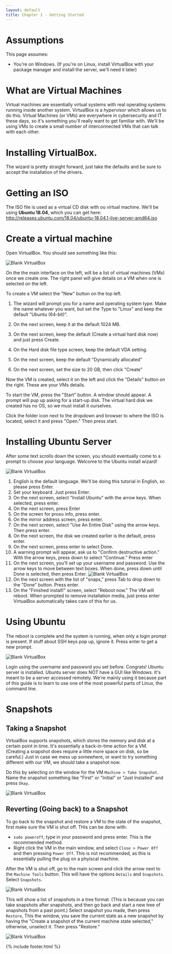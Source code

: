 ```yaml
---
layout: default
title: Chapter 1 - Getting Started
---
```


# Assumptions

This page assumes:
* You're on Windows. (If you're on Linux, install VirtualBox with your package manager and install the server, we'll need it later)

# What are Virtual Machines

Virtual machines are essentially virtual systems with real operating systems running inside another system. VirtualBox is a *hypervisor* which allows us to do this. Virtual Machines (or VMs) are everywhere in cybersecurity and IT these days, so it's something you'll really want to get familiar with. We'll be using VMs to create a small number of interconnected VMs that can talk with each other.

# Installing VirtualBox. 

The wizard is pretty straight forward, just take the defaults and be sure to accept the installation of the drivers.

# Getting an ISO

The ISO file is used as a virtual CD disk with ou virtual machine. We'll be using **Ubuntu 18.04**, which you can get here: http://releases.ubuntu.com/18.04/ubuntu-18.04.1-live-server-amd64.iso

# Create a virtual machine

Open VirtualBox. You should see something like this:

![Blank VirtualBox](images/blankvb.png)

On the the main interface on the left, will be a list of virtual machines (VMs) once we create one. The right panel will give details on a VM when one is selected on the left.

To create a VM select the "New" button on the top left.

1. The wizard will prompt you for a name and operating system type. Make the name whatever you want, but set the Type to "Linux" and keep the default "Ubuntu (64-bit)".

2. On the next screen, keep it at the default 1024 MB.

3. On the next screen, keep the default (Create a virtual hard disk now) and just press Create.

4. On the Hard disk file type screen, keep the default VDA setting.

5. On the next screen, keep the default "Dynamically allocated"

6. On the next screen, set the size to 20 GB, then click "Create"

Now the VM is created, select it on the left and click the "Details" button on the right. These are your VMs details. 

To start the VM, press the "Start" button. A window should appear. A prompt will pup up asking for a start-up disk. The virtual hard disk we created has no OS, so we must install it ourselves. 

Click the folder icon next to the dropdown and browser to where the ISO is located, select it and press "Open." Then press start.

# Installing Ubuntu Server

After some text scrolls down the screen, you should eventually come to a prompt to choose your language. Welcome to the Ubuntu install wizard!

![Blank VirtualBox](images/ubuntu-install.png)

1. English is the default language. We'll be doing this tutorial in English, so please press Enter.
2. Set your keyboard. Just press Enter.
3. On the next screen, select "Install Ubuntu" with the arrow keys. When selected, press enter.
4. On the next screen, press Enter
5. On the screen for proxu info, press enter.
6. On the mirror address screen, press enter.
7. On the next screen, select "Use An Entire Disk" using the arrow keys. Then press enter.
8. On the next screen, the disk we created earlier is the default, press enter.
9. On the next screen, press enter to select Done.
10. A warning prompt will appear, ask us to "Confirm destructive action." With the arrow keys, press down to select "Continue." Press enter
11. On the next screen, you'll set up your username and password. Use the arrow keys to move between text boxes. When done, press down until Done is selected, then press Enter.
![Blank VirtualBox](images/ubuntu-usernamepass.png)
12. On the next screen with the list of "snaps," press Tab to drop down to the "Done" button. Press enter.
13. On the "Finished install!" screen, select "Reboot now." The VM will reboot. When prompted to remove installation media, just press enter VirtualBox automatically takes care of this for us.

# Using Ubuntu

The reboot is complete and the system is running, when only a login prompt is present. If stuff about SSH keys pop up, ignore it. Press enter to get a new prompt.

![Blank VirtualBox](images/loginprompt.png)

Login using the username and password you set before. Congrats! Ubuntu server is installed. Ubuntu server does NOT have a GUI like Windows. It's meant to be a server accessed remotely. We're mainly using it because part of this guide is to learn to use one of the most powerful parts of Linux, the command line.

# Snapshots

## Taking a Snapshot

VirtualBox supports snapshots, which stores the memory and disk at a certain point in time. It's essentially a back-in-time action for a VM. (Creating a snapshot does require a little more space on disk, so be careful.) Just in case we mess up somewhere, or want to try something different with our VM, we should take a snapshot now.

Do this by selecting on the window for the VM `Machine > Take Snapshot`. Name the snapshot something like "First" or "Initial" or "Just Installed" and press `Okay`.

![Blank VirtualBox](images/snapshot.png)

## Reverting (Going back) to a Snapshot

To go back to the snapshot and restore a VM to the state of the snapshot, first make sure the VM is shut off. THis can be done with:
* `sudo poweroff`, type in your password and press enter. This is the recommended method.
* Right click the VM in the main window, and select `Close > Power Off` and then pressing `Power Off`. This is not recommended, as this is essentially pulling the plug on a phyiscal machine.

After the VM is shut off, go to the main screen and click the arrow next to the `Machine Tools` button. This will have the options `Details` and `Snapshots`. Select `Snapshots`. 

![Blank VirtualBox](images/snapshot2.png)

This will show a list of snapshots in a tree format. (This is because you can take snapshots after snapshots, and then go back and start a new tree of snapshots from a past point.) Select snapshot you made, then press `Restore`, This the window, you save the current state as a new snapshot by having the "Create a snapshot of the current machine state selected," otherwise, unselect it. Then press "Restore."

![Blank VirtualBox](images/snapshot3.png)

{% include footer.html %}
